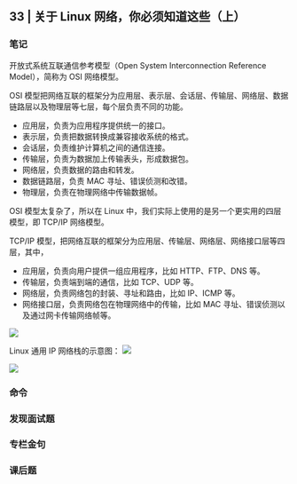 ## 33 | 关于 Linux 网络，你必须知道这些（上）

### 笔记

开放式系统互联通信参考模型（Open System Interconnection Reference Model），简称为 OSI 网络模型。

OSI 模型把网络互联的框架分为应用层、表示层、会话层、传输层、网络层、数据链路层以及物理层等七层，每个层负责不同的功能。

- 应用层，负责为应用程序提供统一的接口。
- 表示层，负责把数据转换成兼容接收系统的格式。
- 会话层，负责维护计算机之间的通信连接。
- 传输层，负责为数据加上传输表头，形成数据包。
- 网络层，负责数据的路由和转发。
- 数据链路层，负责 MAC 寻址、错误侦测和改错。
- 物理层，负责在物理网络中传输数据帧。

OSI 模型太复杂了，所以在 Linux 中，我们实际上使用的是另一个更实用的四层模型，即 TCP/IP 网络模型。

TCP/IP 模型，把网络互联的框架分为应用层、传输层、网络层、网络接口层等四层，其中，
- 应用层，负责向用户提供一组应用程序，比如 HTTP、FTP、DNS 等。
- 传输层，负责端到端的通信，比如 TCP、UDP 等。
- 网络层，负责网络包的封装、寻址和路由，比如 IP、ICMP 等。
- 网络接口层，负责网络包在物理网络中的传输，比如 MAC 寻址、错误侦测以及通过网卡传输网络帧等。

![](https://static001.geekbang.org/resource/image/f2/bd/f2dbfb5500c2aa7c47de6216ee7098bd.png)

Linux 通用 IP 网络栈的示意图：
![](https://static001.geekbang.org/resource/image/c7/ac/c7b5b16539f90caabb537362ee7c27ac.png)

![](https://static001.geekbang.org/resource/image/3a/65/3af644b6d463869ece19786a4634f765.png)

### 命令

### 发现面试题

### 专栏金句

### 课后题
